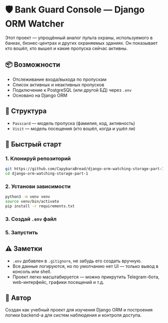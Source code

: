 

# 🛡️ Bank Guard Console — Django ORM Watcher

Этот проект — упрощённый аналог пульта охраны, используемого в банках, бизнес-центрах и других охраняемых зданиях. Он показывает кто вошёл, кто вышел и какие пропуска сейчас активны.

## 📦 Возможности

- Отслеживание входа/выхода по пропускам
- Список активных и неактивных пропусков
- Подключение к PostgreSQL (или другой БД) через `.env`
- Основано на Django ORM

## 📁 Структура

- `Passcard` — модель пропуска (фамилия, код, активность)
- `Visit` — модель посещения (кто вошёл, когда и ушёл ли)

## 🚀 Быстрый старт

### 1. Клонируй репозиторий

```bash
git https://github.com/CapybaraBread/django-orm-watching-storage-part-1.git
cd django-orm-watching-storage-part-1
```

### 2. Установи зависимости

```bash
python3 -m venv venv
source venv/bin/activate
pip install -r requirements.txt
```

### 3. Создай `.env` файл


### 5. Запустить

## ⚠️ Заметки

- `.env` добавлен в `.gitignore`, не забудь его создать вручную.
- Все данные логируются, но по умолчанию нет UI — только вывод в консоль или shell.
- Проект легко масштабируется — можно прикрутить Telegram-бота, web-интерфейс, графики посещений и т.д.

## 🧠 Автор

Создан как учебный проект для изучения Django ORM и построения логики backend-а для систем наблюдения и контроля доступа.

